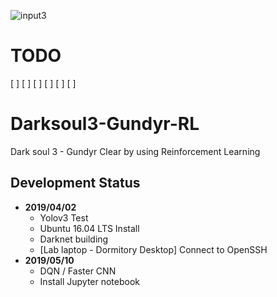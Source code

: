 ![input3](https://i.imgur.com/60plm9h.jpg)
# TODO
[ ]
[ ]
[ ]
[ ]
[ ]
[ ]
# Darksoul3-Gundyr-RL
Dark soul 3 - Gundyr Clear by using Reinforcement Learning

## Development Status
+ **2019/04/02**
  * Yolov3 Test  
  * Ubuntu 16.04 LTS Install  
  * Darknet building  
  * [Lab laptop - Dormitory Desktop] Connect to OpenSSH
+ **2019/05/10**
  * DQN / Faster CNN
  * Install Jupyter notebook
             
             
